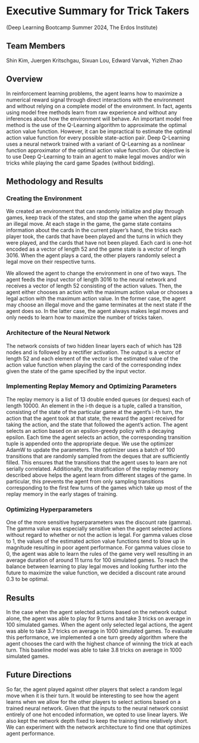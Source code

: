 # Executive Summary for Trick Takers 
(Deep Learning Bootcamp Summer 2024, The Erdos Institute)

## Team Members 
Shin Kim, Juergen Kritschgau, Sixuan Lou, Edward Varvak, Yizhen Zhao 

## Overview
In reinforcement learning problems, the agent learns how to maximize a numerical reward signal through direct interactions with the environment and without relying on a complete model of the environment. In fact, agents using model free methods learn from raw experience and without any inferences about how the environment will behave. An important model free method is the use of the Q-Learning algorithm to approximate the optimal action value function. However, it can be impractical to estimate the optimal action value function for every possible state-action pair. Deep Q-Learning uses a neural network trained with a variant of Q-Learning as a nonlinear function approximator of the optimal action value function. Our objective is to use Deep Q-Learning to train an agent to make legal moves and/or win tricks while playing the card game Spades (without bidding).

## Methodology and Results
### Creating the Environment
We created an environment that can randomly initialize and play through games, keep track of the states, and stop the game when the agent plays an illegal move. At each stage in the game, the game state contains information about the cards in the current player’s hand, the tricks each player took, the cards that have been played and the turns in which they were played, and the cards that have not been played. Each card is one-hot encoded as a vector of length 52 and the game state is a vector of length 3016. When the agent plays a card, the other players randomly select a legal move on their respective turns.

We allowed the agent to change the environment in one of two ways. The agent feeds the input vector of length 3016 to the neural network and receives a vector of length 52 consisting of the action values. Then, the agent either chooses an action with the maximum action value or chooses a legal action with the maximum action value. In the former case, the agent may choose an illegal move and the game terminates at the next state if the agent does so. In the latter case, the agent always makes legal moves and only needs to learn how to maximize the number of tricks taken. 
  
### Architecture of the Neural Network
The network consists of two hidden linear layers each of which has 128 nodes and is followed by a rectifier activation. The output is a vector of length 52 and each element of the vector is the estimated value of the action value function when playing the card of the corresponding index given the state of the game specified by the input vector.

### Implementing Replay Memory and Optimizing Parameters
The replay memory is a list of 13 double ended queues (or deques) each of length 10000. An element in the i-th deque is a tuple, called a transition, consisting of the state of the particular game at the agent’s i-th turn, the action that the agent took at that state, the reward the agent received for taking the action, and the state that followed the agent’s action. The agent selects an action based on an epsilon-greedy policy with a decaying epsilon. Each time the agent selects an action, the corresponding transition tuple is appended onto the appropriate deque. We use the optimizer AdamW to update the parameters. The optimizer uses a batch of 100 transitions that are randomly sampled from the deques that are sufficiently filled. This ensures that the transitions that the agent uses to learn are not serially correlated. Additionally, the stratification of the replay memory described above helps the agent learn from different stages of the game. In particular, this prevents the agent from only sampling transitions corresponding to the first few turns of the games which take up most of the replay memory in the early stages of training.

### Optimizing Hyperparameters 
One of the more sensitive hyperparameters was the discount rate (gamma). The gamma value was especially sensitive when the agent selected actions without regard to whether or not the action is legal. For gamma values close to 1, the values of the estimated action value functions tend to blow up in magnitude resulting in poor agent performance. For gamma values close to 0, the agent was able to learn the rules of the game very well resulting in an average duration of around 11 turns for 100 simulated games. To reach the balance between learning to play legal moves and looking further into the future to maximize the value function, we decided a discount rate around 0.3 to be optimal.    

## Results
In the case when the agent selected actions based on the network output alone, the agent was able to play for 9 turns and take 3 tricks on average in 100 simulated games. When the agent only selected legal actions, the agent was able to take 3.7 tricks on average in 1000 simulated games. To evaluate this performance, we implemented a one turn greedy algorithm where the agent chooses the card with the highest chance of winning the trick at each turn. This baseline model was able to take 3.8 tricks on average in 1000 simulated games.

## Future Directions 

So far, the agent played against other players that select a random legal move when it is their turn. It would be interesting to see how the agent learns when we allow for the other players to select actions based on a trained neural network.
Given that the inputs to the neural network consist entirely of one hot encoded information, we opted to use linear layers. We also kept the network depth fixed to keep the training time relatively short. We can experiment with the network architecture to find one that optimizes agent performance.
